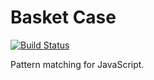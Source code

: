 # Basket Case

[![Build Status](https://secure.travis-ci.org/kevinbeaty/basketcase.png)](http://travis-ci.org/kevinbeaty/basketcase)

Pattern matching for JavaScript.
